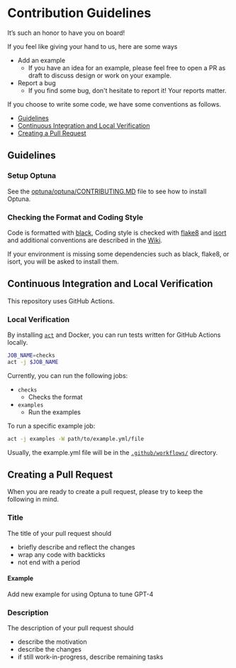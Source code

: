 # Contribution Guidelines

It’s such an honor to have you on board!

If you feel like giving your hand to us, here are some ways
- Add an example
    - If you have an idea for an example, please feel free to open a PR as draft to discuss design or work on your example.
- Report a bug
    - If you find some bug, don't hesitate to report it! Your reports matter.

If you choose to write some code, we have some conventions as follows.

- [Guidelines](#guidelines)
- [Continuous Integration and Local Verification](#continuous-integration-and-local-verification)
- [Creating a Pull Request](#creating-a-pull-request)

## Guidelines

### Setup Optuna

See the [optuna/optuna/CONTRIBUTING.MD](https://github.com/optuna/optuna/blob/master/CONTRIBUTING.md) file to see how to install Optuna.

### Checking the Format and Coding Style

Code is formatted with [black](https://github.com/psf/black),
Coding style is checked with [flake8](http://flake8.pycqa.org) and [isort](https://pycqa.github.io/isort/)
and additional conventions are described in the [Wiki](https://github.com/optuna/optuna/wiki/Coding-Style-Conventions).

If your environment is missing some dependencies such as black, flake8, or isort,
you will be asked to install them.

## Continuous Integration and Local Verification

This repository uses GitHub Actions.

### Local Verification

By installing [`act`](https://github.com/nektos/act#installation) and Docker, you can run
tests written for GitHub Actions locally.

```bash
JOB_NAME=checks
act -j $JOB_NAME
```

Currently, you can run the following jobs:

- `checks`
  - Checks the format
- `examples`
  - Run the examples

To run a specific example job:

```bash
act -j examples -W path/to/example.yml/file
```

Usually, the example.yml file will be in the [`.github/workflows/`](.github/workflows/) directory.

## Creating a Pull Request

When you are ready to create a pull request, please try to keep the following in mind.

### Title

The title of your pull request should

- briefly describe and reflect the changes
- wrap any code with backticks
- not end with a period

#### Example

Add new example for using Optuna to tune GPT-4

### Description

The description of your pull request should

- describe the motivation
- describe the changes
- if still work-in-progress, describe remaining tasks

